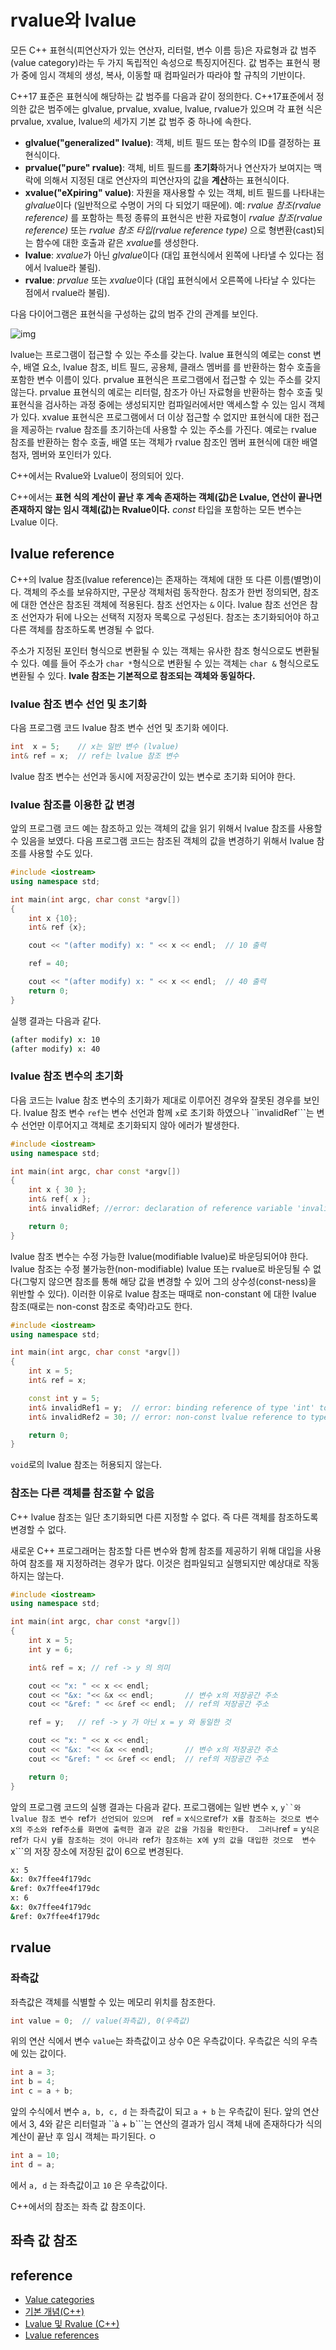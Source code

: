 # rvalue와 lvalue

모든 C++ 표현식(피연산자가 있는 연산자, 리터럴, 변수 이름 등)은 자료형과 값 범주(value category)라는 두 가지 독립적인 속성으로 특징지어진다. 
값 범주는 표현식 평가 중에 임시 객체의 생성, 복사, 이동할 때 컴파일러가 따라야 할 규칙의 기반이다.   

C++17 표준은 표현식에 해당하는 값 범주를 다음과 같이 정의한다. C++17표준에서 정의한 값은 범주에는 glvalue, prvalue, xvalue, lvalue, rvalue가 있으며 
각 표현 식은 prvalue, xvalue, lvalue의 세가지 기본 값 범주 중 하나에 속한다.

* **glvalue("generalized" lvalue)**: 객체, 비트 필드 또는 함수의 ID를 결정하는 표현식이다.
* **prvalue("pure" rvalue)**: 객체, 비트 필드를 **초기화**하거나 연산자가 보여지는 맥락에 의해서 지정된 대로 연산자의 피연산자의 값을 **계산**하는 표현식이다.
* **xvalue("eXpiring" value)**: 자원을 재사용할 수 있는 객체, 비트 필드를 나타내는 *glvalue*이다 (일반적으로 수명이 거의 다 되었기 때문에). 
  예: *rvalue 참조(rvalue reference)* 를 포함하는 특정 종류의 표현식은 반환 자료형이 *rvalue 참조(rvalue reference)* 또는 *rvalue 참조 타입(rvalue reference type)* 으로 형변환(cast)되는 함수에 대한 호출과 같은 *xvalue*를 생성한다. 
* **lvalue**: *xvalue*가 아닌 *glvalue*이다 (대입 표현식에서 왼쪽에 나타낼 수 있다는 점에서 lvalue라 불림). 
* **rvalue**: *prvalue* 또는 *xvalue*이다 (대입 표현식에서 오른쪽에 나타날 수 있다는 점에서 rvalue라 불림). 

다음 다이어그램은 표현식을 구성하는 값의 범주 간의 관계를 보인다.

![img](./value_categories_new.png)

lvalue는 프로그램이 접근할 수 있는 주소를 갖는다. lvalue 표현식의 예로는 const 변수, 배열 요소, lvalue 참조, 비트 필드, 공용체, 클래스 멤버를 를 반환하는 함수 호출을 포함한 변수 이름이 있다. 
prvalue 표현식은 프로그램에서 접근할 수 있는 주소를 갖지 않는다. prvalue 표현식의 예로는 리터럴, 참조가 아닌 자료형을 반환하는 함수 호출 및 표현식을 검사하는 과정 중에는 생성되지만
컴파일러에서만 액세스할 수 있는 임시 객체가 있다. 
xvalue 표현식은 프로그램에서 더 이상 접근할 수 없지만 표현식에 대한 접근을 제공하는 rvalue 참조를 초기하는데 사용할 수 있는 주소를 가진다. 
예로는 rvalue 참조를 반환하는 함수 호출, 배열 또는 객체가 rvalue 참조인 멤버 표현식에 대한 배열 첨자, 멤버와 포인터가 있다. 

C++에서는 Rvalue와 Lvalue이 정의되어 있다.

C++에서는 **표현 식의 계산이 끝난 후 계속 존재하는 객체(값)은 Lvalue, 연산이 끝나면 존재하지 않는 임시 객체(값)는 Rvalue이다.**
*const* 타입을 포함하는 모든 변수는 Lvalue 이다.  


## lvalue reference

C++의 lvalue 참조(lvalue reference)는 존재하는 객체에 대한 또 다른 이름(별명)이다. 객체의 주소를 보유하지만, 구문상 객체처럼 동작한다. 
참조가 한번 정의되면, 참조에 대한 연산은 참조된 객체에 적용된다. 참조 선언자는 ```&``` 이다. 
lvalue 참조 선언은 참조 선언자가 뒤에 나오는 선택적 지정자 목록으로 구성된다. 참조는 초기화되어야 하고 다른 객체를 참조하도록 변경될 수 없다. 

주소가 지정된 포인터 형식으로 변환될 수 있는 객체는 유사한 참조 형식으로도 변환될 수 있다. 
예를 들어 주소가 ```char *```형식으로 변환될 수 있는 객체는 ```char &``` 형식으로도 변환될 수 있다.
**lvale 참조는 기본적으로 참조되는 객체와 동일하다.**

### lvalue 참조 변수 선언 및 초기화 

다음 프로그램 코드 lvalue 참조 변수 선언 및 초기화 에이다. 

```c++
int  x = 5;    // x는 일반 변수 (lvalue)
int& ref = x;  // ref는 lvalue 참조 변수       
```
lvalue 참조 변수는 선언과 동시에 저장공간이 있는 변수로 초기화 되어야 한다. 

### lvalue 참조를 이용한 값 변경 

앞의 프로그램 코드 예는 참조하고 있는 객체의 값을 읽기 위해서 lvalue 참조를 사용할 수 있음을 보였다.
다음 프로그램 코드는 참조된 객체의 값을 변경하기 위해서 lvalue 참조를 사용할 수도 있다. 

```c++
#include <iostream>
using namespace std;

int main(int argc, char const *argv[])
{
	int x {10};
	int& ref {x};

	cout << "(after modify) x: " << x << endl;  // 10 출력

	ref = 40;

	cout << "(after modify) x: " << x << endl;  // 40 출력
	return 0;
}
```
실행 결과는 다음과 같다.
```bash
(after modify) x: 10
(after modify) x: 40
```
### lvalue 참조 변수의 초기화 

다음 코드는 lvalue 참조 변수의 초기화가 제대로 이루어진 경우와 잘못된 경우를 보인다. 
lvalue 참조 변수 ```ref```는 변수 선언과 함께 ```x```로 초기화 하였으나 ``ìnvalidRef```는 변수 선언만 이루어지고 객체로 초기화되지 않아 
에러가 발생한다. 

```c++
#include <iostream>
using namespace std;

int main(int argc, char const *argv[])
{
	int x { 30 };
	int& ref{ x };
	int& invalidRef; //error: declaration of reference variable 'invalidRef' requires an initializer

	return 0;
}
```

lvalue 참조 변수는 수정 가능한 lvalue(modifiable lvalue)로 바운딩되어야 한다. lvalue 참조는 수정 불가능한(non-modifiable) lvalue 또는 rvalue로 바운딩될 수 없다(그렇지 않으면 참조를 통해 해당 값을 변경할 수 있어 그의 상수성(const-ness)을 위반할 수 있다). 이러한 이유로 lvalue 참조는 때때로 non-constant 에 대한 lvalue 참조(때로는 non-const 참조로 축약)라고도 한다. 

```c++
#include <iostream>
using namespace std;

int main(int argc, char const *argv[])
{
	int x = 5;
	int& ref = x;

	const int y = 5;
	int& invalidRef1 = y;  // error: binding reference of type 'int' to value of type 'const int' drops 'const' qualifier
	int& invalidRef2 = 30; // error: non-const lvalue reference to type 'int' cannot bind to a temporary of type 'int'

	return 0;
}
```

```void```로의 lvalue 참조는 허용되지 않는다.

### 참조는 다른 객체를 참조할 수 없음 

C++ lvalue 참조는 일단 초기화되면 다른 지정할 수 없다. 즉 다른 객체를 참조하도록 변경할 수 없다. 

새로운 C++ 프로그래머는 참조할 다른 변수와 함께 참조를 제공하기 위해 대입을 사용하여 참조를 재 지정하려는 경우가 많다. 
이것은 컴파일되고 실행되지만 예상대로 작동하지는 않는다. 

```c++
#include <iostream>
using namespace std;

int main(int argc, char const *argv[])
{
	int x = 5;
	int y = 6;

	int& ref = x; // ref -> y 의 의미 

	cout << "x: " << x << endl;
	cout << "&x: "<< &x << endl;       // 변수 x의 저장공간 주소 
	cout << "&ref: " << &ref << endl;  // ref의 저장공간 주소 

	ref = y;   // ref -> y 가 아닌 x = y 와 동일한 것 

	cout << "x: " << x << endl;
	cout << "&x: "<< &x << endl;       // 변수 x의 저장공간 주소 
	cout << "&ref: " << &ref << endl;  // ref의 저장공간 주소

	return 0;
}
```
앞의 프로그램 코드의 실행 결과는 다음과 같다. 프로그램에는 일반 변수 ```x```, ```y``와 lvalue 참조 변수 ```ref```가 선언되어 있으며 
```ref = x``` 식으로 ```ref```가 ```x```를 참조하는 것으로 변수 ```x```의 주소와 ```ref``` 주소를 화면에 출력한 결과 같은 값을 가짐을 확인한다. 
그러나 ```ref = y``` 식은 ```ref```가 다시 ```y```를 참조하는 것이 아니라 ```ref```가 참조하는 ```x```에 ```y```의 값을 대입한 것으로 
변수 ```x```의 저장 장소에 저장된 값이 6으로 변경된다. 

```bash
x: 5
&x: 0x7ffee4f179dc
&ref: 0x7ffee4f179dc
x: 6
&x: 0x7ffee4f179dc
&ref: 0x7ffee4f179dc
````


## rvalue 


### 좌측값 

좌측값은 객체를 식별할 수 있는 메모리 위치를 참조한다. 


```c++
int value = 0;  // value(좌측값), 0(우측값)
```
위의 연산 식에서 변수 ```value```는 좌측값이고 상수 0은 우측값이다. 우측값은 식의 우측에 있는 값이다.

```c++
int a = 3;
int b = 4;
int c = a + b;
````
앞의 수식에서 변수 ```a, b, c, d``` 는 좌측값이 되고 ```a + b``` 는 우측값이 된다. 
앞의 연산에서 3, 4와 같은 리터럴과 ``à + b```는 연산의 결과가 임시 객체 내에 존재하다가 식의 계산이 끝난 후 임시 객체는 파기된다. ㅇ

```c++
int a = 10;
int d = a;
```
에서 ```a, d``` 는 좌측값이고 ```10``` 은 우측값이다.

C++에서의 참조는 좌측 값 참조이다. 

## 좌측 값 참조




## reference

* [Value categories](https://en.cppreference.com/w/cpp/language/value_category)
* [기본 개념(C++)](https://docs.microsoft.com/ko-kr/cpp/cpp/basic-concepts-cpp?view=msvc-170)
* [Lvalue 및 Rvalue (C++)](https://docs.microsoft.com/ko-kr/cpp/cpp/lvalues-and-rvalues-visual-cpp?view=msvc-170)
* [Lvalue references](https://www.learncpp.com/cpp-tutorial/lvalue-references/)
